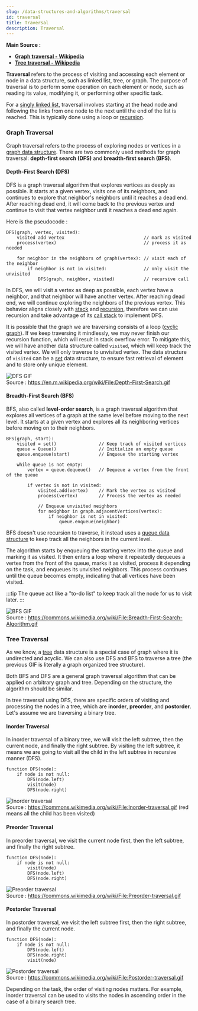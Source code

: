 ```yaml
---
slug: /data-structures-and-algorithms/traversal
id: traversal
title: Traversal
description: Traversal
---
```


**Main Source :**

- **[Graph traversal - Wikipedia](https://en.wikipedia.org/wiki/Graph_traversal)**
- **[Tree traversal - Wikipedia](https://en.wikipedia.org/wiki/Tree_traversal)**

**Traversal** refers to the process of visiting and accessing each element or node in a data structure, such as linked list, tree, or graph. The purpose of traversal is to perform some operation on each element or node, such as reading its value, modifying it, or performing other specific task.

For a [singly linked list](/data-structures-and-algorithms/linked-list), traversal involves starting at the head node and following the links from one node to the next until the end of the list is reached. This is typically done using a loop or [recursion](/data-structures-and-algorithms/recursion#linked-list-traversal).

### Graph Traversal

Graph traversal refers to the process of exploring nodes or vertices in a [graph data structure](/data-structures-and-algorithms/graph). There are two commonly used methods for graph traversal: **depth-first search (DFS)** and **breadth-first search (BFS)**.

#### Depth-First Search (DFS)

DFS is a graph traversal algorithm that explores vertices as deeply as possible. It starts at a given vertex, visits one of its neighbors, and continues to explore that neighbor's neighbors until it reaches a dead end. After reaching dead end, it will come back to the previous vertex and continue to visit that vertex neighbor until it reaches a dead end again.

Here is the pseudocode :

```
DFS(graph, vertex, visited):
    visited add vertex                              // mark as visited
    process(vertex)                                 // process it as needed

    for neighbor in the neighbors of graph(vertex): // visit each of the neighbor
        if neighbor is not in visited:              // only visit the unvisited
            DFS(graph, neighbor, visited)           // recursive call
```

In DFS, we will visit a vertex as deep as possible, each vertex have a neighbor, and that neighbor will have another vertex. After reaching dead end, we will continue exploring the neighbors of the previous vertex. This behavior aligns closely with [stack](/data-structures-and-algorithms/stack) and [recursion](/data-structures-and-algorithms/recursion), therefore we can use recursion and take advantage of its [call stack](/data-structures-and-algorithms/recursion#call-stack) to implement DFS.

It is possible that the graph we are traversing consists of a loop ([cyclic graph](/data-structures-and-algorithms/graph#cyclic)). If we keep traversing it mindlessly, we may never finish our recursion function, which will result in stack overflow error. To mitigate this, we will have another data structure called `visited`, which will keep track the visited vertex. We will only traverse to unvisited vertex. The data structure of `visited` can be a [set](/data-structures-and-algorithms/set) data structure, to ensure fast retrieval of element and to store only unique element.

![DFS GIF](./dfs.gif)  
Source : https://en.m.wikipedia.org/wiki/File:Depth-First-Search.gif

#### Breadth-First Search (BFS)

BFS, also called **level-order search**, is a graph traversal algorithm that explores all vertices of a graph at the same level before moving to the next level. It starts at a given vertex and explores all its neighboring vertices before moving on to their neighbors.

```
BFS(graph, start):
    visited = set()                // Keep track of visited vertices
    queue = Queue()                // Initialize an empty queue
    queue.enqueue(start)           // Enqueue the starting vertex

    while queue is not empty:
        vertex = queue.dequeue()   // Dequeue a vertex from the front of the queue

        if vertex is not in visited:
            visited.add(vertex)    // Mark the vertex as visited
            process(vertex)        // Process the vertex as needed

            // Enqueue unvisited neighbors
            for neighbor in graph.adjacentVertices(vertex):
                if neighbor is not in visited:
                    queue.enqueue(neighbor)
```

BFS doesn't use recursion to traverse, it instead uses a [queue data structure](/data-structures-and-algorithms/queue) to keep track all the neighbors in the current level.

The algorithm starts by enqueuing the starting vertex into the queue and marking it as visited. It then enters a loop where it repeatedly dequeues a vertex from the front of the queue, marks it as visited, process it depending on the task, and enqueues its unvisited neighbors. This process continues until the queue becomes empty, indicating that all vertices have been visited.

:::tip
The queue act like a "to-do list" to keep track all the node for us to visit later.
:::

![BFS GIF](./bfs.gif)  
Source : https://commons.wikimedia.org/wiki/File:Breadth-First-Search-Algorithm.gif

### Tree Traversal

As we know, a [tree](/data-structures-and-algorithms/tree) data structure is a special case of graph where it is undirected and acyclic. We can also use DFS and BFS to traverse a tree (the previous GIF is literally a graph organized tree structure).

Both BFS and DFS are a general graph traversal algorithm that can be applied on arbitrary graph and tree. Depending on the structure, the algorithm should be similar.

In tree traversal using DFS, there are specific orders of visiting and processing the nodes in a tree, which are **inorder**, **preorder**, and **postorder**. Let's assume we are traversing a binary tree.

#### Inorder Traversal

In inorder traversal of a binary tree, we will visit the left subtree, then the current node, and finally the right subtree. By visiting the left subtree, it means we are going to visit all the child in the left subtree in recursive manner (DFS).

```
function DFS(node):
    if node is not null:
        DFS(node.left)
        visit(node)
        DFS(node.right)
```

![Inorder traversal](./inorder.gif)  
Source : https://commons.wikimedia.org/wiki/File:Inorder-traversal.gif (red means all the child has been visited)

#### Preorder Traversal

In preorder traversal, we visit the current node first, then the left subtree, and finally the right subtree.

```
function DFS(node):
    if node is not null:
        visit(node)
        DFS(node.left)
        DFS(node.right)
```

![Preorder traversal](./preorder.gif)  
Source : https://commons.wikimedia.org/wiki/File:Preorder-traversal.gif

#### Postorder Traversal

In postorder traversal, we visit the left subtree first, then the right subtree, and finally the current node.

```
function DFS(node):
    if node is not null:
        DFS(node.left)
        DFS(node.right)
        visit(node)
```

![Postorder traversal](./postorder.gif)  
Source : https://commons.wikimedia.org/wiki/File:Postorder-traversal.gif

Depending on the task, the order of visiting nodes matters. For example, inorder traversal can be used to visits the nodes in ascending order in the case of a binary search tree.

